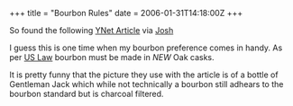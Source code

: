 +++
title = "Bourbon Rules"
date = 2006-01-31T14:18:00Z
+++

So found the following [YNet Article](http://www.ynetnews.com/articles/0,7340,L-3208523,00.html) via [Josh](http://yutopia.yucs.org)


I guess this is one time when my bourbon preference comes in handy. As per [US Law](ttp://a257.g.akamaitech.net/7/257/2422/05dec20031700/edocket.access.gpo.gov/cfr_2003/aprqtr/27cfr5.22.htm) bourbon must be made in _NEW_ Oak casks.


It is pretty funny that the picture they use with the article is of a bottle of Gentleman Jack which while not technically a bourbon still adhears to the bourbon standard but is charcoal filtered.
